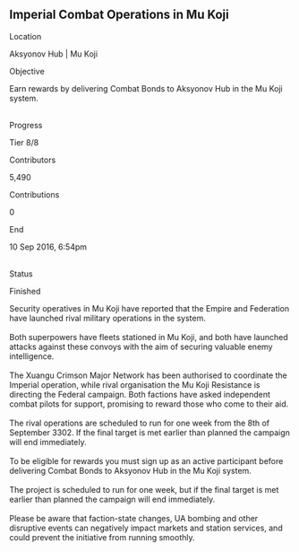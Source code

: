 ## Imperial Combat Operations in Mu Koji

Location

Aksyonov Hub \| Mu Koji

Objective

Earn rewards by delivering Combat Bonds to Aksyonov Hub in the Mu Koji
system.

\
Progress

Tier 8/8

Contributors

5,490

Contributions

0

End

10 Sep 2016, 6:54pm

\
Status

Finished

Security operatives in Mu Koji have reported that the Empire and
Federation have launched rival military operations in the system.\
\
Both superpowers have fleets stationed in Mu Koji, and both have
launched attacks against these convoys with the aim of securing valuable
enemy intelligence.\
\
The Xuangu Crimson Major Network has been authorised to coordinate the
Imperial operation, while rival organisation the Mu Koji Resistance is
directing the Federal campaign. Both factions have asked independent
combat pilots for support, promising to reward those who come to their
aid.\
\
The rival operations are scheduled to run for one week from the 8th of
September 3302. If the final target is met earlier than planned the
campaign will end immediately.\
\
To be eligible for rewards you must sign up as an active participant
before delivering Combat Bonds to Aksyonov Hub in the Mu Koji system.\
\
The project is scheduled to run for one week, but if the final target is
met earlier than planned the campaign will end immediately.\
\
Please be aware that faction-state changes, UA bombing and other
disruptive events can negatively impact markets and station services,
and could prevent the initiative from running smoothly.
